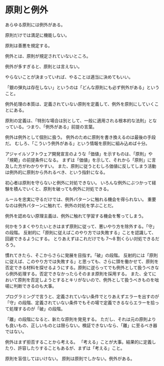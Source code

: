 # 原則と例外

あらゆる原則には例外がある。

原則だけでは満足に機能しない。

原則は善悪を規定する。

例外とは、原則が規定されていないところ。

例外が多すぎると、原則とは言えない。

やらないことが決まっていれば、やることは適当に決めてもいい。

「銀の弾丸は存在しない」というのは「どんな原則にも必ず例外がある」ということ。

例外処理の本質は、定義されていない原則を定義して、例外を原則にしていくことにある。

原則の定義は、「特別な場合は別として、一般に適用される根本的な法則」となっている。つまり、「例外がある」前提の言葉。

例外は例外として個別に扱う。
例外のために原則を書き換えるのは最後の手段だ。
むしろ、「こういう例外がある」という情報を原則に組み込めば十分。

アジャイルソフトウェア開発宣言のような「価値」を示すものは、「原則」や「規範」の前提条件になる。
まずは「価値」を示して、それから「原則」に言及した方がわかりやすい。
また、原則に従うとむしろ価値に反してしまう活動は例外的に原則から外れるべき、という指針になる。

初心者は原則を守らないと例外に対処できない。
いろんな例外にぶつかって経験を積んでいくと、原則を破っても例外に対処できる。

ルールを忠実に守るだけでは、例外パターンに触れる機会を得られない。
重要なのは例外パターンに触れて、例外の対処を学ぶことだ。

例外を認めない原理主義は、例外に触れて学習する機会を奪ってしまう。

何かをうまくやりたいときはまず原則に従って、悪いやり方を除外する。「守」の段階。
反射的に「原則に従えばこのやり方では失敗する」ことを認識して、回避できるようにする。
とりあえずはこれだけでも 7〜8 割くらい対処できるだろう。

慣れてきたら、そこからさらに発展を目指す。「破」の段階。
反射的には「原則に従えば、このやり方では失敗する」と思っても、さらに頭を働かせて、原則を否定できる材料を探せるようにする。原則に逆らってでも例外として扱うべきなら例外処理する。否定できなかったらそのまま原則を採用する。
また、全てにおいて原則を否定しようとするとキリがないので、例外として扱うべきものを咄嗟に判断できるのも大事。

プログラミングで言うと、定義されていない条件でとりあえずエラーを出すのが「守」の段階、定義されていない条件でもその場で定義できるならエラーを拾って処理するのが「破」の段階。

「離」の段階になると、新たな原則を発見する。
ただし、それは元の原則よりも良いもの、正しいものとは限らない。検証できないなら、「離」に至るべき器ではない。

例外はまず拒否することから考える。
「考える」ことが大事。結果的に定義したり、許容したりすることもあるが、まずは「考える」こと。

原則を盲信してはいけない。
原則は原則でしかない。例外がある。
